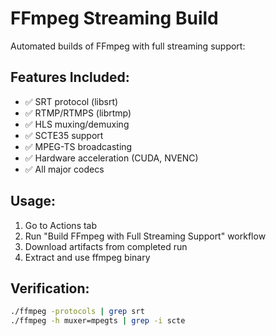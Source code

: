 # FFmpeg Streaming Build

Automated builds of FFmpeg with full streaming support:

## Features Included:
- ✅ SRT protocol (libsrt)
- ✅ RTMP/RTMPS (librtmp) 
- ✅ HLS muxing/demuxing
- ✅ SCTE35 support
- ✅ MPEG-TS broadcasting
- ✅ Hardware acceleration (CUDA, NVENC)
- ✅ All major codecs

## Usage:
1. Go to Actions tab
2. Run "Build FFmpeg with Full Streaming Support" workflow
3. Download artifacts from completed run
4. Extract and use ffmpeg binary

## Verification:
```bash
./ffmpeg -protocols | grep srt
./ffmpeg -h muxer=mpegts | grep -i scte
